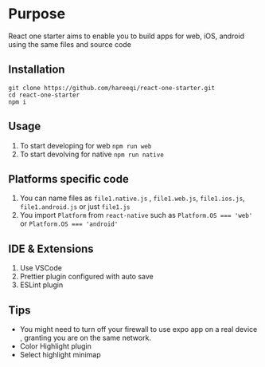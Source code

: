 # Purpose 
React one starter aims to enable you to build apps for web, iOS, android using the same files and source code

## Installation
```
git clone https://github.com/hareeqi/react-one-starter.git
cd react-one-starter
npm i
```


## Usage 
1. To start developing for web `npm run web`
2. To start devolving for native `npm run native`


## Platforms specific code 
1. You can name files as `file1.native.js` , `file1.web.js`, `file1.ios.js`, `file1.android.js` or just `file1.js`
2. You import `Platform` from `react-native` such as `Platform.OS === 'web'` or  `Platform.OS === 'android'` 


## IDE & Extensions 
1. Use VSCode 
2. Prettier plugin configured with auto save
3. ESLint plugin


## Tips 
* You might need to turn off your firewall to use expo app on a real device , granting you are on the same network.
* Color Highlight plugin 
* Select highlight minimap 
